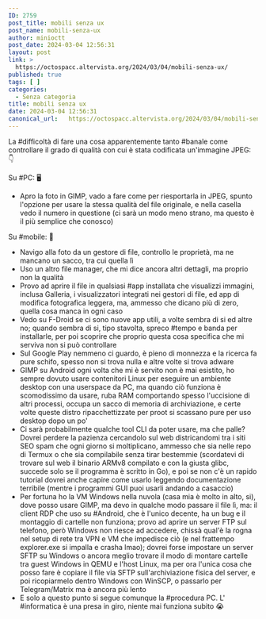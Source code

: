 ```yaml
---
ID: 2759
post_title: mobili senza ux
post_name: mobili-senza-ux
author: minioctt
post_date: 2024-03-04 12:56:31
layout: post
link: >
  https://octospacc.altervista.org/2024/03/04/mobili-senza-ux/
published: true
tags: [ ]
categories:
  - Senza categoria
title: mobili senza ux
date: 2024-03-04 12:56:31
canonical_url:   https://octospacc.altervista.org/2024/03/04/mobili-senza-ux/
---
```

<!-- wp:paragraph -->
<p>La #difficoltà di fare una cosa apparentemente tanto #banale come controllare il grado di qualità con cui è stata codificata un'immagine JPEG: 👇</p>
<!-- /wp:paragraph -->

<!-- wp:paragraph -->
<p>Su #PC: 🖥️</p>
<!-- /wp:paragraph -->

<!-- wp:list -->
<ul><!-- wp:list-item -->
<li>Apro la foto in GIMP, vado a fare come per riesportarla in JPEG, spunto l'opzione per usare la stessa qualità del file originale, e nella casella vedo il numero in questione (ci sarà un modo meno strano, ma questo è il più semplice che conosco)</li>
<!-- /wp:list-item --></ul>
<!-- /wp:list -->

<!-- wp:paragraph -->
<p>Su #mobile: 📱</p>
<!-- /wp:paragraph -->

<!-- wp:list -->
<ul><!-- wp:list-item -->
<li>Navigo alla foto da un gestore di file, controllo le proprietà, ma ne mancano un sacco, tra cui quella lì</li>
<!-- /wp:list-item -->

<!-- wp:list-item -->
<li>Uso un altro file manager, che mi dice ancora altri dettagli, ma proprio non la qualità</li>
<!-- /wp:list-item -->

<!-- wp:list-item -->
<li>Provo ad aprire il file in qualsiasi #app installata che visualizzi immagini, inclusa Galleria, i visualizzatori integrati nei gestori di file, ed app di modifica fotografica leggera, ma, ammesso che dicano più di zero, quella cosa manca in ogni caso</li>
<!-- /wp:list-item -->

<!-- wp:list-item -->
<li>Vedo su F-Droid se ci sono nuove app utili, a volte sembra di si ed altre no; quando sembra di si, tipo stavolta, spreco #tempo e banda per installarle, per poi scoprire che proprio questa cosa specifica che mi serviva non si può controllare</li>
<!-- /wp:list-item -->

<!-- wp:list-item -->
<li>Sul Google Play nemmeno ci guardo, è pieno di monnezza e la ricerca fa pure schifo, spesso non si trova nulla e altre volte si trova adware</li>
<!-- /wp:list-item -->

<!-- wp:list-item -->
<li>GIMP su Android ogni volta che mi è servito non è mai esistito, ho sempre dovuto usare contenitori Linux per eseguire un ambiente desktop con una userspace da PC, ma quando ciò funziona è scomodissimo da usare, ruba RAM comportando spesso l'uccisione di altri processi, occupa un sacco di memoria di archiviazione, e certe volte queste distro ripacchettizzate per proot si scassano pure per uso desktop dopo un po'</li>
<!-- /wp:list-item -->

<!-- wp:list-item -->
<li>Ci sarà probabilmente qualche tool CLI da poter usare, ma che palle? Dovrei perdere la pazienza cercandolo sul web districandomi tra i siti SEO spam che ogni giorno si moltiplicano, ammesso che sia nelle repo di Termux o che sia compilabile senza tirar bestemmie (scordatevi di trovare sul web il binario ARMv8 compilato e con la giusta glibc, succede solo se il programma è scritto in Go), e poi se non c'è un rapido tutorial dovrei anche capire come usarlo leggendo documentazione terribile (mentre i programmi GUI puoi usarli andando a casaccio)</li>
<!-- /wp:list-item -->

<!-- wp:list-item -->
<li>Per fortuna ho la VM Windows nella nuvola (casa mia è molto in alto, si), dove posso usare GIMP, ma devo in qualche modo passare il file lì, ma: il client RDP che uso su #Android, che è l'unico decente, ha un bug e il montaggio di cartelle non funziona; provo ad aprire un server FTP sul telefono, però Windows non riesce ad accedere, chissà qual'è la rogna nel setup di rete tra VPN e VM che impedisce ciò (e nel frattempo explorer.exe si impalla e crasha lmao); dovrei forse impostare un server SFTP su Windows o ancora meglio trovare il modo di montare cartelle tra guest Windows in QEMU e l'host Linux, ma per ora l'unica cosa che posso fare è copiare il file via SFTP sull'archiviazione fisica del server, e poi ricopiarmelo dentro Windows con WinSCP, o passarlo per Telegram/Matrix ma è ancora più lento</li>
<!-- /wp:list-item -->

<!-- wp:list-item -->
<li>E solo a questo punto si segue comunque la #procedura PC. L' #informatica è una presa in giro, niente mai funziona subito 😭</li>
<!-- /wp:list-item --></ul>
<!-- /wp:list -->